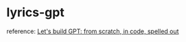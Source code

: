 # lyrics-gpt

reference: [Let's build GPT: from scratch, in code, spelled out](https://www.youtube.com/watch?v=kCc8FmEb1nY)
